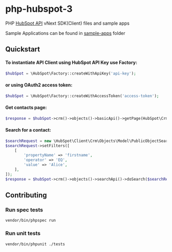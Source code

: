 # php-hubspot-3
PHP [HubSpot API](https://developers.hubspot.com/docs-beta/overview) vNext SDK(Client) files and sample apps

Sample Applications can be found in [sample-apps](sample-apps/) folder

## Quickstart

#### To instantiate API Client using HubSpot API Key use Factory:

```php
$hubSpot = \HubSpot\Factory::createWithApiKey('api-key');
```

#### or using OAuth2 access token:

```php
$hubSpot = \HubSpot\Factory::createWithAccessToken('access-token');
```

#### Get contacts page:

```php
$response = $hubSpot->crm()->objects()->basicApi()->getPage(HubSpot\Crm\ObjectType::CONTACTS);
```

#### Search for a contact:

```php
$searchRequest = new \HubSpot\Client\Crm\Objects\Model\PublicObjectSearchRequest();
$searchRequest->setFilters([
    [
        'propertyName' => 'firstname',
        'operator' => 'EQ',
        'value' => 'Alice',
    ],
]);
$response = $hubSpot->crm()->objects()->searchApi()->doSearch($searchRequest);
```

## Contributing

### Run spec tests

```
vendor/bin/phpspec run
```

### Run unit tests

```
vendor/bin/phpunit ./tests
```
